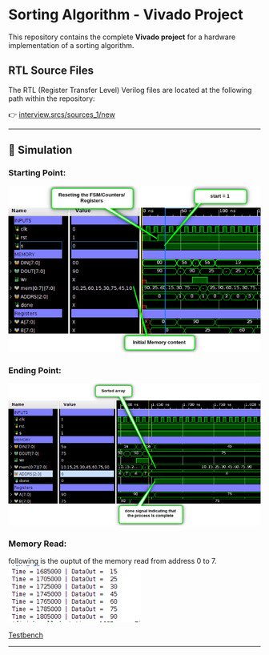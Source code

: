 # Sorting Algorithm - Vivado Project

This repository contains the complete **Vivado project** for a hardware implementation of a sorting algorithm.

## RTL Source Files

The RTL (Register Transfer Level) Verilog files are located at the following path within the repository:

👉 [interview.srcs/sources_1/new](https://github.com/Muslim-314/Sort/tree/main/interview.srcs/sources_1/new)

---

## 🧪 Simulation

### Starting Point:
![Start Point](Starting_point.png)

### Ending Point:
![Ending Point](EndingPoint.png)
### Memory Read:
following is the ouptut of the memory read from address 0 to 7.
![Memory Read](MemoryRead.png)

[Testbench](https://github.com/Muslim-314/Sort/tree/main/interview.srcs/sim_1/new)

---
